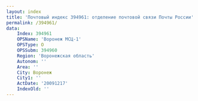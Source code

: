 ```yaml
---
layout: index
title: 'Почтовый индекс 394961: отделение почтовой связи Почты России'
permalink: /394961/
data:
    Index: 394961
    OPSName: 'Воронеж МСЦ-1'
    OPSType: О
    OPSSubm: 394960
    Region: 'Воронежская область'
    Autonom: ''
    Area: ''
    City: Воронеж
    City1: ''
    ActDate: '20091217'
    IndexOld: ''
---
```

